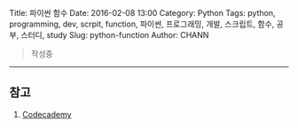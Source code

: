 Title: 파이썬 함수
Date: 2016-02-08 13:00
Category: Python
Tags: python, programming, dev, scrpit, function, 파이썬, 프로그래밍, 개발, 스크립트, 함수, 공부, 스터디, study
Slug: python-function
Author: CHANN
<!--Summary: -->

> 작성중

------

## 참고
1. [Codecademy](http://codecademy.com)